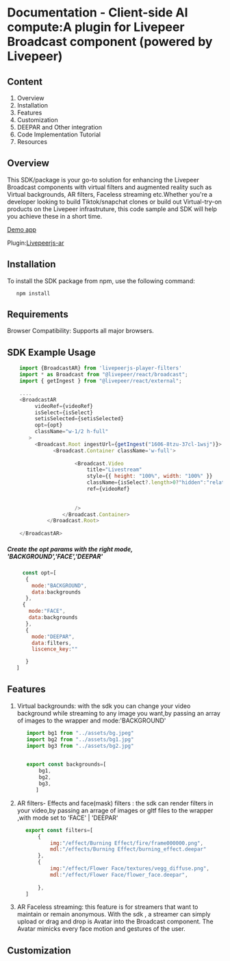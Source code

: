 # Documentation - Client-side AI compute:A plugin for Livepeer Broadcast component (powered by Livepeer)
## Content
1. Overview
2. Installation
3. Features
4. Customization
5. DEEPAR and Other integration
6. Code Implementation Tutorial
7. Resources

## Overview
This SDK/package is your go-to solution for enhancing the Livepeer Broadcast components with virtual filters and augmented reality such as Virtual backgrounds, AR filters, Faceless streaming etc.Whether you're a developer looking to build Tiktok/snapchat clones or build out Virtual-try-on products on the Livepeer infrastruture, this code sample and SDK will help you achieve these in a short time.

[Demo app](https://broadcast-fiiter-demo.vercel.app/)

Plugin:[Livepeerjs-ar](https://github.com/livepeer-ssai/IMA-Adwrapper-Livepeer)

## Installation
To install the SDK package from npm, use the following command:
```
   npm install 
```
## Requirements
Browser Compatibility: Supports all major browsers.

## SDK Example Usage
```js
    import {BroadcastAR} from 'livepeerjs-player-filters'
    import * as Broadcast from "@livepeer/react/broadcast";
    import { getIngest } from "@livepeer/react/external";

    ....
    <BroadcastAR
         videoRef={videoRef}
         isSelect={isSelect}
         setisSelected={setisSelected}
         opt={opt}
         className="w-1/2 h-full"
       >
         <Broadcast.Root ingestUrl={getIngest("1606-8tzu-37cl-1wsj")}>
               <Broadcast.Container className='w-full'>
                 
                      <Broadcast.Video
                          title="Livestream"
                          style={{ height: "100%", width: "100%" }}
                          className={isSelect?.length>0?"hidden":"relative "}
                          ref={videoRef} 
                          
                          
                      />
                  </Broadcast.Container>
             </Broadcast.Root>
        
    </BroadcastAR>


```
##### Create the opt params with the right mode, 'BACKGROUND','FACE','DEEPAR'

```js
     const opt=[
      {
        mode:"BACKGROUND",
        data:backgrounds
      },
     {
       mode:"FACE",
       data:backgrounds
      },
      {
        mode:"DEEPAR",
        data:filters,
        liscence_key:""

      }
   ]

```

## Features
1. Virtual backgrounds: with the sdk you can change your video background while streaming to any image you want,by passing an array of images to the wrapper and mode:'BACKGROUND'
   ```js
      import bg1 from "../assets/bg.jpeg"
      import bg2 from "../assets/bg1.jpg"
      import bg3 from "../assets/bg2.jpg"

      
      export const backgrounds=[
          bg1,
          bg2,
          bg3,
         ]

   ```
2. AR filters- Effects and face(mask) filters : the sdk can render filters in your video,by passing an arrage of images or gltf files to the wrapper ,with mode set to 'FACE' | 'DEEPAR'
```js
      export const filters=[
          {
              img:"/effect/Burning Effect/fire/frame000000.png",
              mdl:"/effects/Burning Effect/burning_effect.deepar"
          },
          {
              img:"/effect/Flower Face/textures/vegg_diffuse.png",
              mdl:"/effect/Flower Face/flower_face.deepar",
      
          },
      ]
```

3. AR Faceless streaming: this feature is for streamers that want to maintain or remain anonymous. With the sdk , a streamer can simply upload or drag and drop is Avatar into the Broadcast component. The Avatar mimicks every face motion and gestures of the user.



## Customization
